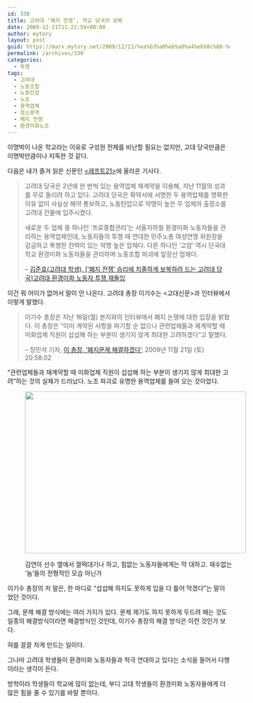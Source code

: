 ```yaml
---
id: 330
title: 고려대 ‘폐지 전쟁’, 학교 당국의 보복
date: 2009-12-21T11:21:59+00:00
author: mytory
layout: post
guid: https://marx.mytory.net/2009/12/21/%ea%b3%a0%eb%a0%a4%eb%8c%80-%ed%8f%90%ec%a7%80-%ec%a0%84%ec%9f%81-%ed%95%99%ea%b5%90-%eb%8b%b9%ea%b5%ad%ec%9d%98-%eb%b3%b4%eb%b3%b5/
permalink: /archives/330
categories:
  - 투쟁
tags:
  - 고려대
  - 노동조합
  - 노동탄압
  - 노조
  - 용역업체
  - 청소용역
  - 폐지 전쟁
  - 환경미화노조
---
```

이명박이 나온 학교라는 이유로 구성원 전체를 비난할 필요는 없지만, 고대 당국만큼은 이명박만큼이나 지독한 것 같다.

다음은 내가 즐겨 읽은 신문인 <a href="http://wspaper.org/" target="_blank" title="[http://wspaper.org/]로 이동합니다.">&lt;레프트21&gt;</a>에 올라온 기사다.

> 고려대 당국은 2년에 한 번씩 있는 용역업체 재계약을 이용해, 지난 11월의 성과를 무로 돌리려 하고 있다. 고려대 당국은 확약서에 서명한 두 용역업체를 명확한 이유 없이 사실상 해약 통보하고, 노동탄압으로 악명이 높은 두 업체의 출장소를 고려대 건물에 입주시켰다.
> 
> 새로운 두 업체 중 하나인 ‘프로종합관리’는 서울지하철 환경미화 노동자들을 관리하는 용역업체인데, 노동자들의 투쟁 때 연대한 민주노총 여성연맹 위원장을 감금하고 폭행한 전력이 있는 악명 높은 업체다. 다른 하나인 ‘고암’ 역시 단국대학교 환경미화 노동자들을 관리하며 노동조합 파괴에 앞장선 업체다.
> 
> &#8211; <a href="http://wspaper.org/article/7394" target="_blank" title="[http://wspaper.org/article/7394]로 이동합니다.">김준효(고려대 학생), [‘폐지 전쟁’ 승리에 치졸하게 보복하려 드는 고려대 당국]고려대 환경미화 노동자 투쟁&nbsp;재돌입</a>

이건 뭐 어이가 없어서 말이 안 나온다. 고려대 총장 이기수는 &lt;고대신문&gt;과 인터뷰에서 이렇게 말했다.

> 이기수 총장은 지난 16일(월) 본지와의 인터뷰에서 폐지 논쟁에 대한 입장을 밝혔다. 이 총장은 “이미 계약된 사항을 파기할 순 없으나 관련업체들과 재계약할 때 미화업체 직원이 섭섭해 하는 부분이 생기지 않게 최대한 고려하겠다”고 말했다. 
> 
> &#8211; 장민석 기자,&nbsp;<a href="http://www.kukey.com/news/articleView.html?idxno=14538" target="_blank" title="[http://www.kukey.com/news/articleView.html?idxno=14538]로 이동합니다.">이 총장, &#8216;폐지문제 해결하겠다&#8217;</a>,&nbsp;2009년 11월 21일 (토) 20:58:02 

“관련업체들과 재계약할 때 미화업체 직원이 섭섭해 하는 부분이 생기지 않게 최대한 고려”하는 것의 실체가 드러났다. 노조 파괴로 유명한 용역업체를 들여 오는 것이었다.<figure style="width: 500px" class="wp-caption aligncenter">

<img src="https://marx.mytory.net/wp-content/uploads/1/cfile29.uf.2043D80E4B2F59F517D83E.jpg" width="500" height="366" alt="" filename="cfile29.uf.2043D80E4B2F59F517D83E.jpg" filemime="" /><figcaption class="wp-caption-text">김연아 선수 옆에서 껄떡대기나 하고, 힘없는 노동자들에게는 막 대하고. 재수없는 ‘놈’들의 전형적인 모습 아닌가</figcaption></figure> 

이기수 총장의 저 말은, 한 마디로 “섭섭해 하지도 못하게 입을 다 틀어 막겠다”는 말이었던 것이다.

그래, 문제 해결 방식에는 여러 가지가 있다. 문제 제기도 하지 못하게 두드려 패는 것도 일종의 해결방식이라면 해결방식인 것인데, 이기수 총장의 해결 방식은 이런 것인가 보다.

혀를 끌끌 차게 만드는 일이다.

그나마 고려대 학생들이 환경미화 노동자들과 적극 연대하고 있다는 소식을 들어서 다행이라는 생각이 든다.

방학이라 학생들이 학교에 많이 없는데, 부디 고대 학생들이 환경미화 노동자들에게 더 많은 힘을 줄 수 있기를 바랄 뿐이다.